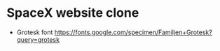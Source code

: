 # SpaceX website clone 

- Grotesk font
https://fonts.google.com/specimen/Familjen+Grotesk?query=grotesk